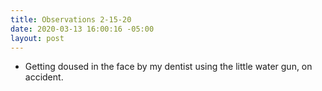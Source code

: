 ```yaml
---
title: Observations 2-15-20
date: 2020-03-13 16:00:16 -05:00
layout: post
---
```


- Getting doused in the face by my dentist using the little water gun, on accident.